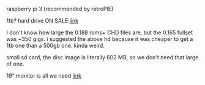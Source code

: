 raspberry pi 3 (recommended by retroPIE)

1tb? hard drive ON SALE:[link](https://www.amazon.com/Elements-Portable-External-Drive-WDBUZG0010BBK-WESN/dp/B00CRZ2PRM/ref=pd_lpo_vtph_147_bs_t_1?_encoding=UTF8&psc=1&refRID=RAM4G1GKFHXT2VYNM0EX)

I don't know how large the 0.188 roms+ CHD files are, but the 0.165 fullset was ~350 gigs. i suggested the above hd because it was cheaper to get a 1tb one than a 500gb one. kinda weird.

small sd card, the disc image is literally 602 MB, so we don't need that large of one.

19" monitor is all we need [link](https://www.amazon.com/Dell-1907FPc-Rotating-Monitor-Silver/dp/B002XMQMQ4/ref=sr_1_3?s=pc&ie=UTF8&qid=1502924215&sr=1-3&keywords=19+inch+lcd&refinements=p_n_size_browse-bin%3A2633649011%2Cp_36%3A1253504011)
